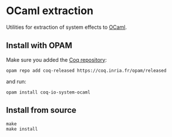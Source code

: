 # OCaml extraction
Utilities for extraction of system effects to [OCaml](http://ocaml.org/).

## Install with OPAM
Make sure you added the [Coq repository](coq.io/opam/):

    opam repo add coq-released https://coq.inria.fr/opam/released

and run:

    opam install coq-io-system-ocaml

## Install from source

    make
    make install
